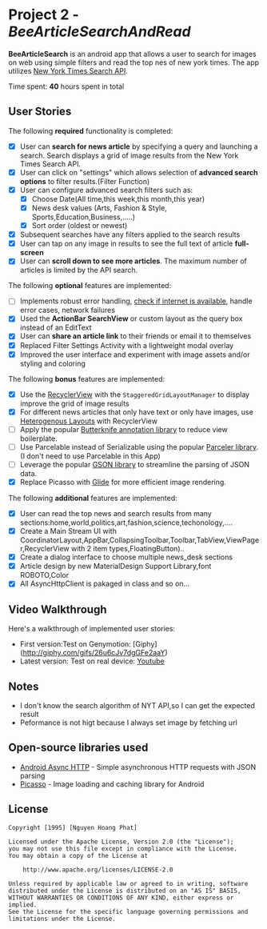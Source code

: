 # Project 2 - *BeeArticleSearchAndRead*

**BeeArticleSearch** is an android app that allows a user to search for images on web using simple filters and read the top nes of new york times. The app utilizes [New York Times Search API](http://developer.nytimes.com/docs/read/article_search_api_v2).

Time spent: **40** hours spent in total

## User Stories

The following **required** functionality is completed:

* [X] User can **search for news article** by specifying a query and launching a search. Search displays a grid of image results from the New York Times Search API.
* [X] User can click on "settings" which allows selection of **advanced search options** to filter results.(Filter Function)
* [X] User can configure advanced search filters such as:
  * [X] Choose Date(All time,this week,this month,this year)
  * [X] News desk values (Arts, Fashion & Style, Sports,Education,Business,.....)
  * [X] Sort order (oldest or newest)
* [X] Subsequent searches have any filters applied to the search results
* [X] User can tap on any image in results to see the full text of article **full-screen**
* [X] User can **scroll down to see more articles**. The maximum number of articles is limited by the API search.

The following **optional** features are implemented:

* [ ] Implements robust error handling, [check if internet is available](http://guides.codepath.com/android/Sending-and-Managing-Network-Requests#checking-for-network-connectivity), handle error cases, network failures
* [X] Used the **ActionBar SearchView** or custom layout as the query box instead of an EditText
* [X] User can **share an article link** to their friends or email it to themselves
* [X] Replaced Filter Settings Activity with a lightweight modal overlay
* [X] Improved the user interface and experiment with image assets and/or styling and coloring

The following **bonus** features are implemented:

* [X] Use the [RecyclerView](http://guides.codepath.com/android/Using-the-RecyclerView) with the `StaggeredGridLayoutManager` to display improve the grid of image results
* [X] For different news articles that only have text or only have images, use [Heterogenous Layouts](http://guides.codepath.com/android/Heterogenous-Layouts-inside-RecyclerView) with RecyclerView
* [ ] Apply the popular [Butterknife annotation library](http://guides.codepath.com/android/Reducing-View-Boilerplate-with-Butterknife) to reduce view boilerplate.
* [ ] Use Parcelable instead of Serializable using the popular [Parceler library](http://guides.codepath.com/android/Using-Parceler).(I don't need to use Parcelable in this App)
* [ ] Leverage the popular [GSON library](http://guides.codepath.com/android/Using-Android-Async-Http-Client#decoding-with-gson-library) to streamline the parsing of JSON data.
* [X] Replace Picasso with [Glide](http://inthecheesefactory.com/blog/get-to-know-glide-recommended-by-google/en) for more efficient image rendering.

The following **additional** features are implemented:

* [X] User can read the top news and search results from many sections:home,world,politics,art,fashion,science,techonology,....
* [X] Create a Main Stream UI with CoordinatorLayout,AppBar,CollapsingToolbar,Toolbar,TabView,ViewPager,RecyclerView with 2 item types,FloatingButton)..
* [X] Create a dialog interface to choose multiple news_desk sections
* [X] Article design by new MaterialDesign Support Library,font ROBOTO,Color
* [X] All AsyncHttpClient is pakaged in class
and so on...

## Video Walkthrough

Here's a walkthrough of implemented user stories:
- First version:Test on Genymotion: [Giphy] (http://giphy.com/gifs/26u6cJv7dgGFe2aaY)
- Latest version: Test on real device: [Youtube](https://youtu.be/UbRuD3S00bw) 




## Notes

- I don't know the search algorithm of NYT API,so I can get the expected result 
- Peformance is not higt because I always set image by fetching url

## Open-source libraries used

- [Android Async HTTP](https://github.com/loopj/android-async-http) - Simple asynchronous HTTP requests with JSON parsing
- [Picasso](http://square.github.io/picasso/) - Image loading and caching library for Android

## License

    Copyright [1995] [Nguyen Hoang Phat]

    Licensed under the Apache License, Version 2.0 (the "License");
    you may not use this file except in compliance with the License.
    You may obtain a copy of the License at

        http://www.apache.org/licenses/LICENSE-2.0

    Unless required by applicable law or agreed to in writing, software
    distributed under the License is distributed on an "AS IS" BASIS,
    WITHOUT WARRANTIES OR CONDITIONS OF ANY KIND, either express or implied.
    See the License for the specific language governing permissions and
    limitations under the License.
